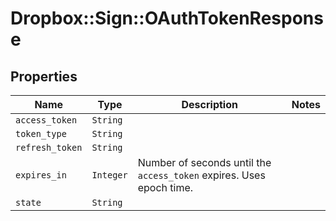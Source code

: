 # Dropbox::Sign::OAuthTokenResponse



## Properties

| Name | Type | Description | Notes |
| ---- | ---- | ----------- | ----- |
| `access_token` | ```String``` |    |  |
| `token_type` | ```String``` |    |  |
| `refresh_token` | ```String``` |    |  |
| `expires_in` | ```Integer``` |  Number of seconds until the `access_token` expires. Uses epoch time.  |  |
| `state` | ```String``` |    |  |

